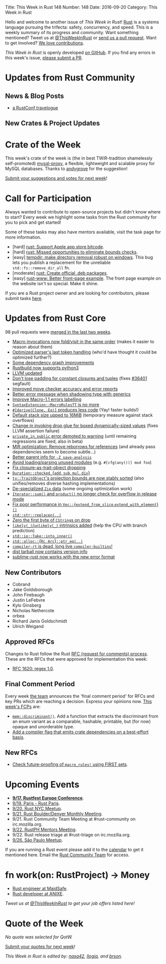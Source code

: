 Title: This Week in Rust 148
Number: 148
Date: 2016-09-20
Category: This Week in Rust

Hello and welcome to another issue of *This Week in Rust*!
[Rust](http://rust-lang.org) is a systems language pursuing the trifecta: safety, concurrency, and speed.
This is a weekly summary of its progress and community.
Want something mentioned? Tweet us at [@ThisWeekInRust](https://twitter.com/ThisWeekInRust) or [send us a pull request](https://github.com/cmr/this-week-in-rust).
Want to get involved? [We love contributions](https://github.com/rust-lang/rust/blob/master/CONTRIBUTING.md).

*This Week in Rust* is openly developed [on GitHub](https://github.com/cmr/this-week-in-rust).
If you find any errors in this week's issue, [please submit a PR](https://github.com/cmr/this-week-in-rust/pulls).

# Updates from Rust Community

## News & Blog Posts

* [a RustConf travelogue](http://zackmdavis.net/blog/2016/09/rustconf-2016-travelogue/)

## New Crates & Project Updates

# Crate of the Week

This week's crate of the week is (the in best TWiR-tradition shamelessly self-promoted) [mysql-proxy](https://crates.io/crates/mysql-proxy), a flexible, lightweight and scalable proxy for MySQL databases. Thanks to [andygrove](https://users.rust-lang.org/users/andygrove) for the suggestion!

[Submit your suggestions and votes for next week][submit_crate]!

[submit_crate]: https://users.rust-lang.org/t/crate-of-the-week/2704

# Call for Participation

Always wanted to contribute to open-source projects but didn't know where to start?
Every week we highlight some tasks from the Rust community for you to pick and get started!

Some of these tasks may also have mentors available, visit the task page for more information.

* [hard] [rust: Support Apple app store bitcode](https://github.com/rust-lang/rust/issues/35968).
* [hard] [rust: Missed opportunities to eliminate bounds checks](https://github.com/rust-lang/rust/issues/35981).
* [easy] [tempdir: make directory removal robust on windows](https://github.com/rust-lang-nursery/tempdir/issues/15). This bug lets you publish a replacement for the unreliable `std::fs::remove_dir_all` fn.
* [moderate] [rust: Create official .deb packages](https://github.com/rust-lang/rust/issues/28307).
* [easy] [rust-www: Better front-page example](https://github.com/rust-lang/rust-www/issues/180).
  The front page example on the website isn't so special. Make it shine.

If you are a Rust project owner and are looking for contributors, please submit tasks [here][guidelines].

[guidelines]: https://users.rust-lang.org/t/twir-call-for-participation/4821

# Updates from Rust Core

98 pull requests were [merged in the last two weeks][merged].

[merged]: https://github.com/issues?q=is%3Apr+org%3Arust-lang+is%3Amerged+merged%3A2016-09-12..2016-09-19

* [Macro invocations now fold/visit in the same order](https://github.com/rust-lang/rust/pull/36555) (makes it easier to reason about them)
* [Optimized parser's last token handling](https://github.com/rust-lang/rust/pull/36527) (who'd have thought it could be optimized further?)
* [Some dependency graph improvements](https://github.com/rust-lang/rust/pull/35960)
* [Rustbuild now supports python3](https://github.com/rust-lang/rust/pull/36509)
* [LLVM updated](https://github.com/rust-lang/rust/pull/36508)
* [Don't lose padding for constant closures and tuples](https://github.com/rust-lang/rust/pull/36406) (fixes [#36401](https://github.com/rust-lang/rust/issues/36401) segfault)
* [Improved move checker accuracy and error reports](https://github.com/rust-lang/rust/pull/36353)
* [Better error message when shadowing type with generics](https://github.com/rust-lang/rust/pull/36338)
* [Improve Macro-1.1 errors labelling](https://github.com/rust-lang/rust/pull/36308)
* [`SyntaxExtension::MacroRulesTT` is no more](https://github.com/rust-lang/rust/pull/36444)
* [`#[derive(Clone, Eq)]` produces less code](https://github.com/rust-lang/rust/pull/36384) (Yay! faster builds!)
* [Default stack size upped to 16MiB](https://github.com/rust-lang/rust/pull/36505) (temporary measure against stack overflows)
* [Change in invoking drop glue for boxed dynamically-sized values](https://github.com/rust-lang/rust/pull/36459) (fixes LLVM assertion failure)
* [`private_in_public` error demoted to warning](https://github.com/rust-lang/rust/pull/36270) (until remaining regressions are fixed, also in beta)
* [MIR optimization: Remove reborrows for references](https://github.com/rust-lang/rust/pull/36504) (and already pass dependencies seem to become subtle...)
* [Better parent info for `-Z save-analysis`](https://github.com/rust-lang/rust/pull/36487)
* [Avoid loading/parsing unused modules](https://github.com/rust-lang/rust/pull/36482) (e.g. `#[cfg(any())] mod foo`)
* [Fix closure-as-trait-object dropping](https://github.com/rust-lang/rust/pull/36468)
* [`Duration::checked_`{`add`, `sub`, `mul`, `div`}](https://github.com/rust-lang/rust/pull/36463)
* [`ty::TraitObject`'s projection bounds are now stably sorted](https://github.com/rust-lang/rust/pull/36425) (also unifies/removes diverse hashing implementations)
* [De-specialized `Zip` data](https://github.com/rust-lang/rust/pull/36490) (some ongoing optimization work)
* [`Iterator::sum()` and `product()` no longer check for overflow in release mode](https://github.com/rust-lang/rust/pull/36372)
* [Fix poor performance in `Vec::`{`extend_from_slice`,`extend_with_element`}`()`](https://github.com/rust-lang/rust/pull/36355)
* [`std::str::replacen(..)`](https://github.com/rust-lang/rust/pull/36347)
* [Zero the first byte of `CString`s on drop](https://github.com/rust-lang/rust/pull/36264)
* [`likely(_)`/`unlikely(_)` intrinsics added](https://github.com/rust-lang/rust/pull/36181) (help the CPU with branch prediction)
* [`std::io::Take::into_inner()`](https://github.com/rust-lang/rust/pull/36019)
* [`std::alloc::`{`Rc`, `Arc`}`::ptr_eq(..)`](https://github.com/rust-lang/rust/pull/35992)
* [`compiler-rt` is dead, long live `compiler-builtins`!](https://github.com/rust-lang/rust/pull/35021)
* [dist tarball now contains version info](https://github.com/rust-lang/rust/pull/36213)
* [sublime-rust now works with the new error format](https://github.com/rust-lang/sublime-rust/pull/87)

## New Contributors

* Cobrand
* Jake Goldsborough
* John Firebaugh
* Justin LeFebvre
* Kylo Ginsberg
* Nicholas Nethercote
* orbea
* Richard Janis Goldschmidt
* Ulrich Weigand

## Approved RFCs

Changes to Rust follow the Rust [RFC (request for comments)
process](https://github.com/rust-lang/rfcs#rust-rfcs). These
are the RFCs that were approved for implementation this week:

* [RFC 1620: regex 1.0](https://github.com/rust-lang/rfcs/pull/1620).

## Final Comment Period

Every week [the team](https://www.rust-lang.org/team.html) announces the
'final comment period' for RFCs and key PRs which are reaching a
decision. Express your opinions now. [This week's FCPs][fcp] are:

[fcp]: https://github.com/rust-lang/rfcs/labels/final-comment-period

* [`mem::discriminant()`](https://github.com/rust-lang/rfcs/pull/1696). Add a function that extracts the discriminant from an enum variant as a comparable, hashable, printable, but (for now) opaque and unorderable type.
* [Add a compiler flag that emits crate dependencies on a best-effort basis](https://github.com/rust-lang/rfcs/pull/1622).

## New RFCs

* [Check future-proofing of `macro_rules!` using FIRST sets](https://github.com/rust-lang/rfcs/pull/1746).

# Upcoming Events

* **[9/17. Rustfest Europe Conference](http://www.rustfest.eu/)**.
* [9/19. Paris - Rust Paris](https://www.meetup.com/Rust-Paris/events/230111512/).
* [9/20. Rust NYC Meetup](https://www.meetup.com/Rust-NYC/events/233756447/).
* [9/21. Rust Boulder/Denver Monthly Meeting](https://www.meetup.com/Rust-Boulder-Denver/events/233463725/).
* 9/21. Rust Community Team Meeting at #rust-community on irc.mozilla.org.
* [9/22. RustPH Mentors Meeting](http://www.rustph.tech/).
* 9/22. Rust release triage at #rust-triage on irc.mozilla.org.
* [9/26. São Paulo Meetup](https://www.meetup.com/Rust-Sao-Paulo-Meetup/events/233713814/).

If you are running a Rust event please add it to the [calendar] to get
it mentioned here. Email the [Rust Community Team][community] for access.

[calendar]: https://www.google.com/calendar/embed?src=apd9vmbc22egenmtu5l6c5jbfc%40group.calendar.google.com
[community]: mailto:community-team@rust-lang.org

# fn work(on: RustProject) -> Money

* [Rust engineer at MaidSafe](http://maidsafe.net/careers.html#rust_engineer).
* [Rust developer at ANIXE](http://anixe.pl/rust_dev/).

*Tweet us at [@ThisWeekInRust](https://twitter.com/ThisWeekInRust) to get your job offers listed here!*

# Quote of the Week

*No quote was selected for QotW.*

[Submit your quotes for next week][submit]!

[submit]: http://users.rust-lang.org/t/twir-quote-of-the-week/328

*This Week in Rust is edited by: [nasa42](https://github.com/nasa42), [llogiq](https://github.com/llogiq), and [brson](https://github.com/brson).*

